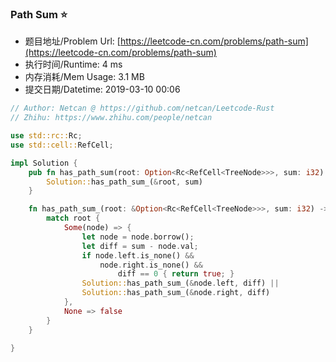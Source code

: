 
### Path Sum :star:
- 题目地址/Problem Url: [https://leetcode-cn.com/problems/path-sum](https://leetcode-cn.com/problems/path-sum)
- 执行时间/Runtime: 4 ms 
- 内存消耗/Mem Usage: 3.1 MB
- 提交日期/Datetime: 2019-03-10 00:06

```rust
// Author: Netcan @ https://github.com/netcan/Leetcode-Rust
// Zhihu: https://www.zhihu.com/people/netcan

use std::rc::Rc;
use std::cell::RefCell;

impl Solution {
    pub fn has_path_sum(root: Option<Rc<RefCell<TreeNode>>>, sum: i32) -> bool {
        Solution::has_path_sum_(&root, sum)
    }

    fn has_path_sum_(root: &Option<Rc<RefCell<TreeNode>>>, sum: i32) -> bool {
        match root {
            Some(node) => {
                let node = node.borrow();
                let diff = sum - node.val;
                if node.left.is_none() &&
                    node.right.is_none() &&
                        diff == 0 { return true; }
                Solution::has_path_sum_(&node.left, diff) ||
                Solution::has_path_sum_(&node.right, diff)
            },
            None => false
        }
    }

}

```
